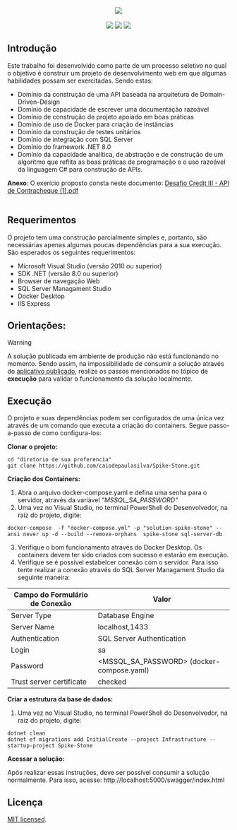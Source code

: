 <p align="center">  
  <img src="https://github.com/caiodepaulasilva/Spike-Stone/assets/36136627/b3bf510e-d6b0-456b-a556-c3efad278fb5"/>
  <br><br>

  <img src="https://img.shields.io/badge/status-work%20in%20progress-red?style=for-the-badge"/>  
  <img src="https://img.shields.io/badge/.NET-5C2D91?style=for-the-badge&logo=.net&logoColor=white"/>  
  <img src="https://img.shields.io/badge/c%23-%23239120.svg?style=for-the-badge&logo=c-sharp&logoColor=white"/>    
</p>

## Introdução

Este trabalho foi desenvolvido como parte de um processo seletivo no qual o objetivo é construir um projeto de desenvolvimento web em que algumas habilidades possam ser exercitadas. Sendo estas:
- Domínio da construção de uma API baseada na arquitetura de Domain-Driven-Design
- Domínio de capacidade de escrever uma documentação razoável
- Domínio de construção de projeto apoiado em boas práticas
- Domínio de uso de Docker para criação de instâncias
- Domínio da construção de testes unitários
- Domínio de integração com SQL Server
- Domínio do framework .NET 8.0
- Domínio da capacidade analítica, de abstração e de construção de um algoritmo que reflita as boas práticas de programação e o uso razoável da linguagem C# para construção de APIs.


**Anexo**: O exerício proposto consta neste documento: [Desafio Credit III  - API de Contracheque (1).pdf](https://github.com/user-attachments/files/16118082/Desafio.Credit.III.-.API.de.Contracheque.1.pdf)
<br><br>

## Requerimentos

O projeto tem uma construção parcialmente simples e, portanto, são necessárias apenas algumas poucas dependências para a sua execução. São esperados os seguintes requerimentos:

- Microsoft Visual Studio (versão 2010 ou superior)
- SDK .NET (versão 8.0 ou superior)
- Browser de navegação Web
- SQL Server Managament Studio
- Docker Desktop
- IIS Express

## Orientações:
> [!WARNING]  
> A solução publicada em ambiente de produção não está funcionando no momento. Sendo assim, na impossibilidade de consumir a solução através do [aplicativo publicado](https://spike-stone-container-app.livelysea-8a61b06e.eastus.azurecontainerapps.io), realize os passos mencionados no tópico de **execução** para validar o funcionamento da solução localmente. 

## Execução
O projeto e suas dependências podem ser configurados de uma única vez através de um comando que executa a criação do containers. Segue passo-a-passo de como configura-los:

**Clonar o projeto:**
```
cd "diretorio de sua preferencia"
git clone https://github.com/caiodepaulasilva/Spike-Stone.git
```

**Criação dos Containers:**
1. Abra o arquivo docker-compose.yaml e defina uma senha para o servidor, através da variável *"MSSQL_SA_PASSWORD"*
2. Uma vez no Visual Studio, no terminal PowerShell do Desenvolvedor, na raiz do projeto, digite:
```
docker-compose  -f "docker-compose.yml" -p "solution-spike-stone" --ansi never up -d --build --remove-orphans  spike-stone sql-server-db
```
3. Verifique o bom funcionamento através do Docker Desktop. Os containers devem ter sido criados com sucesso e estarão em execução.
4. Verifique se é possível estabelcer conexão com o servidor. Para isso tente realizar a conexão através do SQL Server Managament Studio da seguinte maneira:

| Campo do Formulário de Conexão | Valor                               |
| ------------------------------ | ----------------------------------- |
| Server Type                    | Database Engine                     |
| Server Name                    | localhost,1433                      |
| Authentication                 | SQL Server Authentication           |
| Login                          | sa                                  |
| Password                       | <MSSQL_SA_PASSWORD> (docker-compose.yaml) |
| Trust server certificate       | checked                             |

**Criar a estrutura da base de dados:**
1. Uma vez no Visual Studio, no terminal PowerShell do Desenvolvedor, na raiz do projeto, digite:
```
dotnet clean
dotnet ef migrations add InitialCreate --project Infrastructure --startup-project Spike-Stone
```
**Acessar a solução:**

Após realizar essas instruções, deve ser possível consumir a solução normalmente. Para isso, acesse: http://localhost:5000/swagger/index.html

## Licença

[MIT licensed](./LICENSE).
